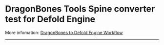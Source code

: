 # DragonBones Tools Spine converter test for Defold Engine

More infomation: [DragonBones to Defold Engine Workflow](https://www.selimanac.com/dragonbones-to-defold-engine-workflow/)

---